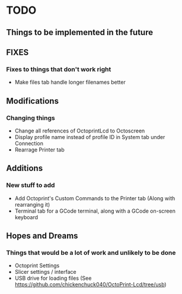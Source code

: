 # TODO
## Things to be implemented in the future

## FIXES
### Fixes to things that don't work right
 - Make files tab handle longer filenames better

## Modifications
### Changing things
 - Change all references of OctoprintLcd to Octoscreen
 - Display profile name instead of profile ID in System tab under Connection
 - Rearrage Printer tab

## Additions
### New stuff to add
 - Add Octoprint's Custom Commands to the Printer tab (Along with rearranging it)
 - Terminal tab for a GCode terminal, along with a GCode on-screen keyboard

## Hopes and Dreams
### Things that would be a lot of work and unlikely to be done
 - Octoprint Settings
 - Slicer settings / interface
 - USB drive for loading files (See https://github.com/chickenchuck040/OctoPrint-Lcd/tree/usb)
